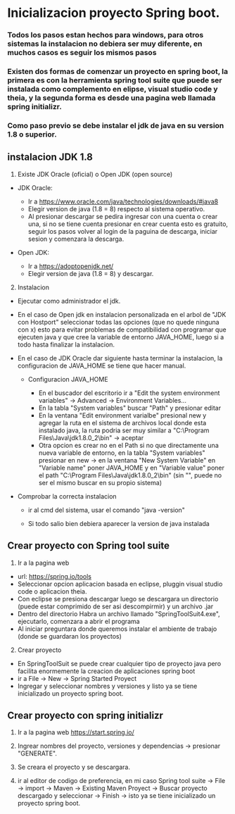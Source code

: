 # Inicializacion proyecto Spring boot.

### Todos los pasos estan hechos para windows, para otros sistemas la instalacion no debiera ser muy diferente, en muchos casos es seguir los mismos pasos

### Existen dos formas de comenzar un proyecto en spring boot, la primera es con la herramienta spring tool suite que puede ser instalada como complemento en elipse, visual studio code y theia, y la segunda forma es desde una pagina web llamada spring initializr.

### Como paso previo se debe instalar el jdk de java en su version 1.8 o superior.

## instalacion JDK 1.8

1. Existe JDK Oracle (oficial) o Open JDK (open source)

  - JDK Oracle:

    - Ir a https://www.oracle.com/java/technologies/downloads/#java8
    - Elegir version de java (1.8 = 8) respecto al sistema operativo.
    - Al presionar descargar se pedira ingresar con una cuenta o crear una, si no se tiene cuenta presionar en crear cuenta esto es gratuito, seguir los pasos volver al login de la paguina de descarga, iniciar sesion y comenzara la descarga.

  - Open JDK:

    - Ir a https://adoptopenjdk.net/
    - Elegir version de java (1.8 = 8) y descargar.

2. Instalacion
  
  - Ejecutar como administrador el jdk.
  - En el caso de Open jdk en instalacion personalizada en el arbol de "JDK con Hostport" seleccionar todas las opciones (que no quede ninguna con x) esto para evitar problemas de compatibilidad con programar que ejecuten java y que cree la variable de entorno JAVA_HOME, luego si a todo hasta finalizar la instalacion.
  - En el caso de JDK Oracle dar siguiente hasta terminar la instalacion, la configuracion de JAVA_HOME se tiene que hacer manual.
    
    - Configuracion JAVA_HOME
      
      - En el buscador del escritorio ir a "Edit the system environment variables" -> Advanced -> Environment Variables... 
      - En la tabla "System variables" buscar "Path" y presionar editar
      - En la ventana "Edit environment varialbe" presional new y agregar la ruta en el sistema de archivos local donde esta instalado java, la ruta podria ser muy similar a "C:\Program Files\Java\jdk1.8.0_2\bin" -> aceptar
      - Otra opcion es crear no en el Path si no que directamente una nueva variable de entorno, en la tabla "System variables" presionar en new -> en la ventana "New System Variable" en "Variable name" poner JAVA_HOME y en "Variable value" poner el path "C:\Program Files\Java\jdk1.8.0_2\bin" (sin "", puede no ser el mismo buscar en su propio sistema)
  
  - Comprobar la correcta instalacion
    - ir al cmd del sistema, usar el comando "java -version"

    - Si todo salio bien debiera aparecer la version de java instalada

## Crear proyecto con Spring tool suite

1. Ir a la pagina web
  - url: https://spring.io/tools
  - Seleccionar opcion aplicacion basada en eclipse, pluggin visual studio code o aplicacion theia.
  - Con eclipse se presiona descargar luego se descargara un directorio (puede estar comprimido de ser asi descompirmir) y un archivo .jar
  - Dentro del directorio Habra un archivo llamado "SpringToolSuit4.exe", ejecutarlo, comenzara a abrir el programa
  - Al iniciar preguntara donde queremos instalar el ambiente de trabajo (donde se guardaran los proyectos)

2. Crear proyecto

  - En SpringToolSuit se puede crear cualquier tipo de proyecto java pero facilita enormemente la creacion de aplicaciones spring boot
  - ir a File -> New -> Spring Started Proyect
  - Ingregar y seleccionar nombres y versiones y listo ya se tiene inicializado un proyecto spring boot.

## Crear proyecto con spring initializr

1.  Ir a la pagina web https://start.spring.io/

2. Ingrear nombres del proyecto, versiones y dependencias -> presionar "GENERATE".

3. Se creara el proyecto y se descargara.

4. ir al editor de codigo de preferencia, en mi caso Spring tool suite -> File -> import -> Maven -> Existing Maven Proyect -> Buscar proyecto descargado y seleccionar -> Finish -> isto ya se tiene inicializado un proyecto spring boot.